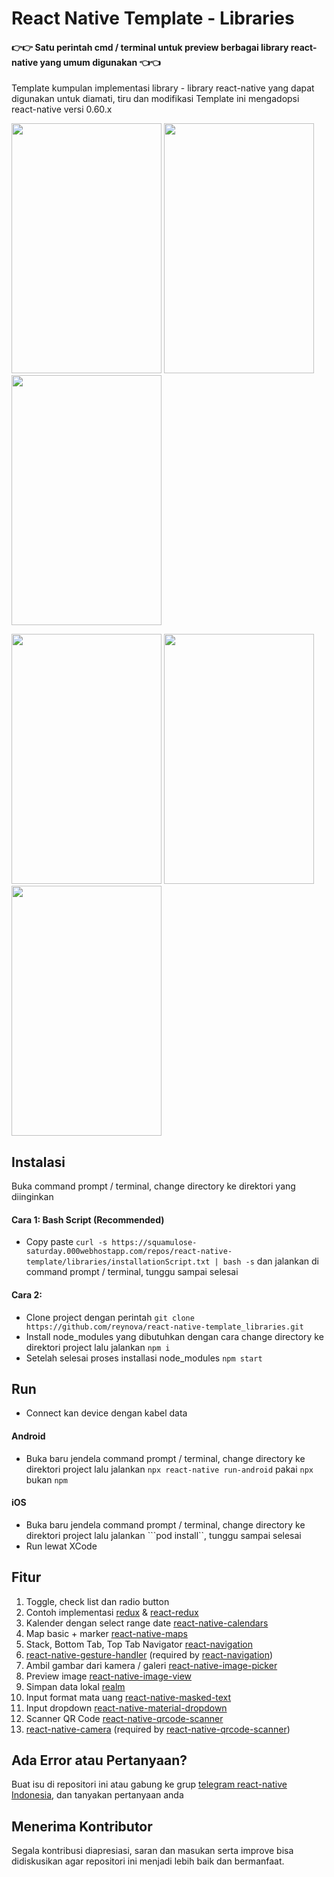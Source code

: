 # React Native Template - Libraries #
#### 👉👉 Satu perintah cmd / terminal untuk preview berbagai library react-native yang umum digunakan 👈👈 ####

Template kumpulan implementasi library - library react-native yang dapat digunakan untuk diamati, tiru dan modifikasi
Template ini mengadopsi react-native versi 0.60.x

<img width="240" height="400" src="https://github.com/reynova/react-native-template/blob/master/files/react-native-template_libraries/screenshots/1.png"> <img width="240" height="400" src="https://github.com/reynova/react-native-template/blob/master/files/react-native-template_libraries/screenshots/2.png"> <img width="240" height="400" src="https://github.com/reynova/react-native-template/blob/master/files/react-native-template_libraries/screenshots/3.png">

<img width="240" height="400" src="https://github.com/reynova/react-native-template/blob/master/files/react-native-template_libraries/screenshots/4.png"> <img width="240" height="400" src="https://github.com/reynova/react-native-template/blob/master/files/react-native-template_libraries/screenshots/5.png"> <img width="240" height="400" src="https://github.com/reynova/react-native-template/blob/master/files/react-native-template_libraries/screenshots/6.png">

## Instalasi ##

Buka command prompt / terminal, change directory ke direktori yang diinginkan

#### Cara 1: Bash Script (Recommended) ####
- Copy paste ```curl -s https://squamulose-saturday.000webhostapp.com/repos/react-native-template/libraries/installationScript.txt | bash -s``` dan jalankan di command prompt / terminal, tunggu sampai selesai

#### Cara 2: ####
- Clone project dengan perintah ```git clone https://github.com/reynova/react-native-template_libraries.git```
- Install node_modules yang dibutuhkan dengan cara change directory ke direktori project lalu jalankan ```npm i```
- Setelah selesai proses installasi node_modules ```npm start```

## Run ##

- Connect kan device dengan kabel data

#### Android ####
- Buka baru jendela command prompt / terminal, change directory ke direktori project lalu jalankan ```npx react-native run-android``` pakai ```npx``` bukan ```npm```

#### iOS ####
- Buka baru jendela command prompt / terminal, change directory ke direktori project lalu jalankan ```pod install``, tunggu sampai selesai
- Run lewat XCode

## Fitur ##

1.  Toggle, check list dan radio button
2.  Contoh implementasi [redux](https://github.com/reduxjs/redux) & [react-redux](https://github.com/reduxjs/react-redux)
3.  Kalender dengan select range date [react-native-calendars](https://github.com/wix/react-native-calendars)
4.  Map basic + marker [react-native-maps](https://github.com/react-native-community/react-native-maps)
5.  Stack, Bottom Tab, Top Tab Navigator [react-navigation](https://github.com/react-navigation/react-navigation)
6.  [react-native-gesture-handler](https://github.com/kmagiera/react-native-gesture-handler) (required by [react-navigation](https://github.com/react-navigation/react-navigation))
7.  Ambil gambar dari kamera / galeri [react-native-image-picker](https://github.com/react-native-community/react-native-image-picker)
8.  Preview image [react-native-image-view](https://github.com/antonKalinin/react-native-image-view)
9.  Simpan data lokal [realm](https://github.com/realm/realm-js)
10. Input format mata uang [react-native-masked-text](https://github.com/benhurott/react-native-masked-text)
11. Input dropdown [react-native-material-dropdown](https://github.com/n4kz/react-native-material-dropdown)
12. Scanner QR Code [react-native-qrcode-scanner](https://github.com/moaazsidat/react-native-qrcode-scanner)
13. [react-native-camera](https://github.com/react-native-community/react-native-camera) (required by [react-native-qrcode-scanner](https://github.com/moaazsidat/react-native-qrcode-scanner))

## Ada Error atau Pertanyaan? ##

Buat isu di repositori ini atau gabung ke grup [telegram react-native Indonesia](https://t.me/reactnative_id), dan tanyakan pertanyaan anda

## Menerima Kontributor ##

Segala kontribusi diapresiasi, saran dan masukan serta improve bisa didiskusikan agar repositori ini menjadi lebih baik dan bermanfaat.